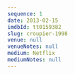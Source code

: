 ```yaml
---
sequence: 1
date: 2013-02-15
imdbId: tt0159382
slug: croupier-1998
venue: null
venueNotes: null
medium: Netflix
mediumNotes: null
---
```


